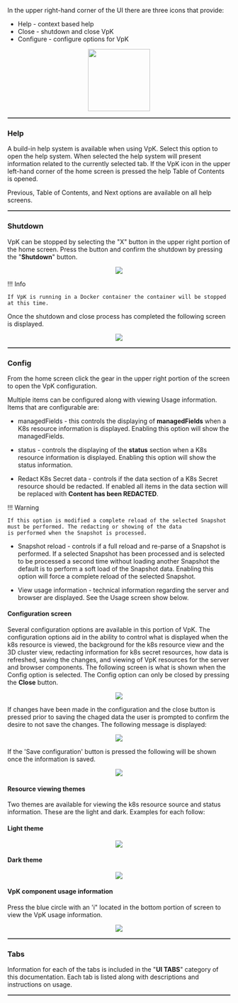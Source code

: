 

In the upper right-hand corner of the UI there are three icons that provide:

- Help - context based help
- Close - shutdown and close VpK
- Configure - configure options for VpK


<p align="center">
  <img style="float: center;" src="https://raw.githubusercontent.com/k8svisual/vpk-docs/master/docs/images/help_close_config.png" width="140">
</p>


<hr style="border:1px solid #aaaaaa">

### Help

A build-in help system is available when using VpK.  Select this option to open the help system. When selected the help system will present information related to the currently selected tab.  If the VpK icon in the upper left-hand corner of the home screen is pressed the help Table of Contents is opened.  

Previous, Table of Contents, and Next options are available on all help screens.



<hr style="border:1px solid #aaaaaa">

### Shutdown

VpK can be stopped by selecting the "X" button in the upper right portion of the home screen.  Press the button and confirm the shutdown by pressing the "__Shutdown__" button.

<p align="center">
  <img style="float: center;" src="https://raw.githubusercontent.com/k8svisual/vpk-docs/master/docs/images/ui_shutdown_confirm.png">
</p>


!!! Info

    If VpK is running in a Docker container the container will be stopped at this time.


Once the shutdown and close process has completed the following screen is displayed.


<p align="center">
  <img style="float: center;" src="https://raw.githubusercontent.com/k8svisual/vpk-docs/master/docs/images/ui_shutdown_complete.png">
</p>


<hr style="border:1px solid #aaaaaa">

### Config

From the home screen click the gear in the upper right portion of the screen to open the VpK configuration.   

Multiple items can be configured along with viewing Usage information.  Items that are configurable are:

- managedFields - this controls the displaying of __managedFields__ when a K8s resource information is displayed.  Enabling this 
option will show the managedFields.

- status - controls the displaying of the __status__ section when a K8s resource information is displayed.  Enabling this 
option will show the status information.

- Redact K8s Secret data - controls if the data section of a K8s Secret resource should be redacted. If enabled all items in the 
data section will be replaced with __Content has been REDACTED__.  

!!! Warning

    If this option is modified a complete reload of the selected Snapshot must be performed. The redacting or showing of the data 
    is performed when the Snapshot is processed.

- Snapshot reload - controls if a full reload and re-parse of a Snapshot is performed.  If a selected Snapshot has been processed
and is selected to be processed a second time without loading another Snapshot the default is to perform a soft load of the Snapshot 
data.  Enabling this option will force a complete reload of the selected Snapshot.   

- View usage information - technical information regarding the server and browser are displayed.  See the Usage screen show below.

#### Configuration screen

Several configuration options are available in this portion of VpK.  The configuration options aid in the ability to
control what is displayed when the k8s resource is viewed, the background for the k8s resource view and the 3D cluster view, 
redacting information for k8s secret resources, how data is refreshed, saving the changes, and viewing of VpK resources for the server and browser components.  The following screen is what is shown when the Config option is selected.  The Config option can only be closed by pressing the __Close__ button.


<p align="center">
  <img style="float: center;" src="https://raw.githubusercontent.com/k8svisual/vpk-docs/master/docs/images/config.png">
</p>

If changes have been made in the configuration and the close button is pressed prior to saving the chaged data the user
is prompted to confirm the desire to not save the changes.  The following message is displayed:

<p align="center">
  <img style="float: center;" src="https://raw.githubusercontent.com/k8svisual/vpk-docs/master/docs/images/config_action.png">
</p>

If the 'Save configuration' button is pressed the following will be shown once the information is saved.

<p align="center">
  <img style="float: center;" src="https://raw.githubusercontent.com/k8svisual/vpk-docs/master/docs/images/config_confirm.png">
</p>


#### Resource viewing themes

Two themes are available for viewing the k8s resource source and status information.  These are the light and dark.  Examples
for each follow:

#### Light theme

<p align="center">
  <img style="float: center;" src="https://raw.githubusercontent.com/k8svisual/vpk-docs/master/docs/images/resource_light.png">
</p>

#### Dark theme

<p align="center">
  <img style="float: center;" src="https://raw.githubusercontent.com/k8svisual/vpk-docs/master/docs/images/resource_dark.png">
</p>

#### VpK component usage information

Press the blue circle with an 'i" located in the bottom portion of screen to view the VpK usage information.

<p align="center">
  <img style="float: center;" src="https://raw.githubusercontent.com/k8svisual/vpk-docs/master/docs/images/about.png">
</p>

<hr style="border:1px solid #aaaaaa">

### Tabs

Information for each of the tabs is included in the "__UI TABS__" category of this documentation.  Each tab is listed along with descriptions and instructions on usage.


<hr style="border:1px solid #aaaaaa">